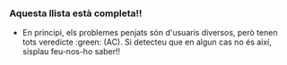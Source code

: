 ### Aquesta llista està completa!! 
- En principi, els problemes penjats són d'usuaris diversos, però tenen tots veredicte :green: (AC). Si detecteu que en algun cas no és així, sisplau feu-nos-ho saber!!
  
